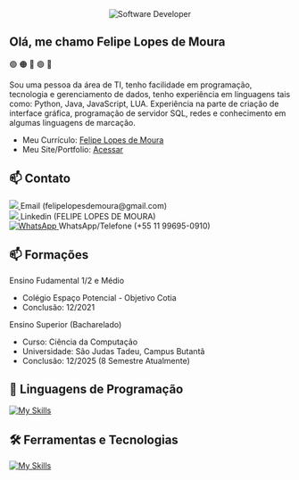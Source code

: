 <div align="center">
  <img src="[https://media.istockphoto.com/id/1470350413/vector/software-developer-working-with-computers.jpg?s=612x612&w=0&k=20&c=rMDiFqhfe3PUzikjGeCuSl-x4YlXFCcnM_psO4MlOU0=](https://media.licdn.com/dms/image/v2/D4D16AQG8FqIUBYqbKA/profile-displaybackgroundimage-shrink_350_1400/B4DZg44zHiHsAc-/0/1753301071281?e=1756339200&v=beta&t=AIjJFQEGADbQ-bT5qZ_6adLAqBA6aV2Z0x9PJnr4ReA)" alt="Software Developer">
</div>

## Olá, me chamo Felipe Lopes de Moura 
🟢 🟠 🔴 🟢 🔵

Sou uma pessoa da área de TI, tenho facilidade em programação, tecnologia e gerenciamento de dados, tenho
experiência em linguagens tais como: Python, Java, JavaScript, LUA. Experiência na parte de criação de interface
gráfica, programação de servidor SQL, redes e conhecimento em algumas linguagens de marcação.
- Meu Currículo: <a target="_blank" href="https://github.com/flopessz/portfolio-felipe-lopes/blob/main/public/curriculo.pdf">Felipe Lopes de Moura</a>
- Meu Site/Portfolio: <a target="_blank" href="https://portfolio-felipe-lopes.vercel.app/">Acessar</a>

## 📫 Contato
<a href="mailto:felipelopesdemoura@gmail.com">
  <img src="https://img.shields.io/badge/-Gmail-%23333?style=for-the-badge&logo=gmail&logoColor=white" target="_blank">
</a>
Email (felipelopesdemoura@gmail.com)
<br>
<a href="https://www.linkedin.com/in/felipe-lopes-de-moura-296936246" target="_blank">
  <img src="https://img.shields.io/badge/-LinkedIn-%230077B5?style=for-the-badge&logo=linkedin&logoColor=white" target="_blank">
</a>
Linkedin (FELIPE LOPES DE MOURA)
<br>
<a href="https://wa.me/5511996950910" target="_blank">
  <img src="https://img.shields.io/badge/-WhatsApp-%25D366?style=for-the-badge&logo=whatsapp&logoColor=white" alt="WhatsApp">
</a>
WhatsApp/Telefone (+55 11 99695-0910)
<br>

## 📫 Formações
Ensino Fudamental 1/2 e Médio
- Colégio Espaço Potencial - Objetivo Cotia
- Conclusão: 12/2021
  
Ensino Superior (Bacharelado) 
- Curso: Ciência da Computação 
- Universidade: São Judas Tadeu, Campus Butantã
- Conclusão: 12/2025 (8 Semestre Atualmente)

## 🚀 Linguagens de Programação
[![My Skills](https://skillicons.dev/icons?i=java,javascript,python,html,css,lua,typescript)](https://my-curriculum-versel.dev)<br>

## 🛠️ Ferramentas e Tecnologias
[![My Skills](https://skillicons.dev/icons?i=vscode,mysql,git,github,react,next,nodejs,tailwind)](https://my-curriculum-versel.dev)<br>
